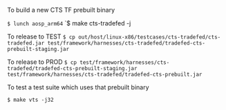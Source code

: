 To build a new CTS TF prebuilt binary

`$ lunch aosp_arm64`
`$ make cts-tradefed -j

To release to TEST
`$ cp out/host/linux-x86/testcases/cts-tradefed/cts-tradefed.jar test/framework/harnesses/cts-tradefed/tradefed-cts-prebuilt-staging.jar`

To release to PROD
`$ cp test/framework/harnesses/cts-tradefed/tradefed-cts-prebuilt-staging.jar test/framework/harnesses/cts-tradefed/tradefed-cts-prebuilt.jar`

To test a test suite which uses that prebuilt binary

`$ make vts -j32`

